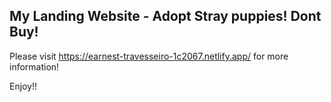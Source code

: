 
## My Landing Website - Adopt Stray puppies! Dont Buy! 
  Please visit https://earnest-travesseiro-1c2067.netlify.app/ for more information!

Enjoy!!
